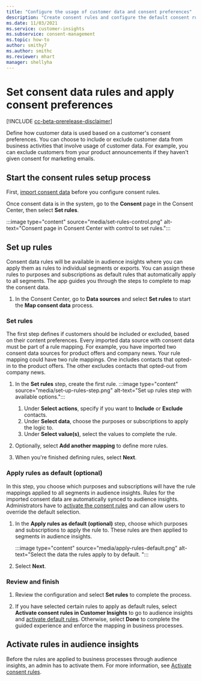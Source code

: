 ```yaml
---
title: "Configure the usage of customer data and consent preferences"
description: "Create consent rules and configure the default consent rules."
ms.date: 11/03/2021
ms.service: customer-insights
ms.subservice: consent-management
ms.topic: how-to
author: smithy7
ms.author: smithc
ms.reviewer: mhart
manager: shellyha
---
```


# Set consent data rules and apply consent preferences

[!INCLUDE [cc-beta-prerelease-disclaimer](includes/cc-beta-prerelease-disclaimer.md)]

Define how customer data is used based on a customer's consent preferences. You can choose to include or exclude customer data from business activities that involve usage of customer data. For example, you can exclude customers from your product announcements if they haven't given consent for marketing emails.

## Start the consent rules setup process

First, [import consent data](import-consent-data.md) before you configure consent rules. 

Once consent data is in the system, go to the **Consent** page in the Consent Center, then select **Set rules**.

:::image type="content" source="media/set-rules-control.png" alt-text="Consent page in Consent Center with control to set rules.":::

## Set up rules

Consent data rules will be available in audience insights where you can apply them as rules to individual segments or exports. You can assign these rules to purposes and subscriptions as default rules that automatically apply to all segments. The app guides you through the steps to complete to map the consent data. 

1. In the Consent Center, go to **Data sources** and select **Set rules** to start the **Map consent data** process.

### Set rules

The first step defines if customers should be included or excluded, based on their content preferences. Every imported data source with consent data must be part of a rule mapping. For example, you have imported two consent data sources for product offers and company news. Your rule mapping could have two rule mappings. One includes contacts that opted-in to the product offers. The other excludes contacts that opted-out from company news.

1. In the **Set rules** step, create the first rule.
   :::image type="content" source="media/set-up-rules-step.png" alt-text="Set up rules step with available options."::: 
    1. Under **Select actions**, specify if you want to **Include** or **Exclude** contacts. 
    1. Under **Select data**, choose the purposes or subscriptions to apply the logic to. 
    1. Under **Select value(s)**, select the values to complete the rule.

1. Optionally, select **Add another mapping** to define more rules.

1. When you're finished defining rules, select **Next**.

### Apply rules as default (optional)

In this step, you choose which purposes and subscriptions will have the rule mappings applied to all segments in audience insights. Rules for the imported consent data are automatically synced to audience insights. Administrators have to [activate the consent rules](../audience-insights/activate-consent.md) and can allow users to override the default selection.

1. In the **Apply rules as default (optional)** step, choose which purposes and subscriptions to apply the rule to. These rules are then applied to segments in audience insights.

   :::image type="content" source="media/apply-rules-default.png" alt-text="Select the data the rules apply to by default. ":::

1. Select **Next**.

### Review and finish

1. Review the configuration and select **Set rules** to complete the process. 

1. If you have selected certain rules to apply as default rules, select **Activate consent rules in Customer Insights** to go to audience insights and [activate default rules](../audience-insights/activate-consent.md). Otherwise, select **Done** to complete the guided experience and enforce the mapping in business processes.

## Activate rules in audience insights

Before the rules are applied to business processes through audience insights, an admin has to activate them. For more information, see [Activate consent rules](../audience-insights/activate-consent.md).
